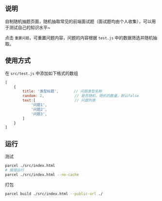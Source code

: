 
## 说明

自制随机抽题页面，随机抽取常见的前端面试题（面试题均由个人收集），可以用于测试自己的知识水平~

点击 `重置问题`，可重置问题内容，问题的内容根据 `test.js` 中的数据筛选并随机抽取。

## 使用方式

在 `src/test.js` 中添加如下格式的数组

```js
[
    {
        title: '类型标题',       // 问题类型名称
        random: 2,              // 是否随机，随机的数量，默认false
        text:[                  // 问题列表
            '问题1',
            '问题2',
            '问题3',
        ]
    }
]
```

## 运行

测试

```sh
parcel ./src/index.html
# 报错运行
parcel ./src/index.html --no-cache
```

打包

```sh
parcel build ./src/index.html --public-url ./
```



